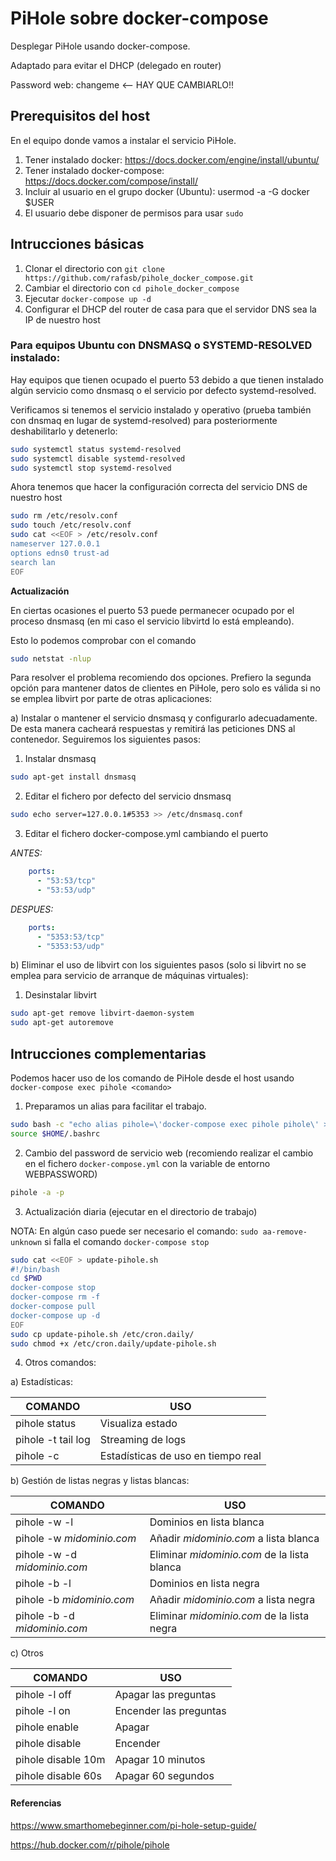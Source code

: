 # PiHole sobre docker-compose
Desplegar PiHole usando docker-compose.

Adaptado para evitar el DHCP (delegado en router)

Password web: changeme <-- HAY QUE CAMBIARLO!!

## Prerequisitos del host
En el equipo donde vamos a instalar el servicio PiHole.
1) Tener instalado docker: https://docs.docker.com/engine/install/ubuntu/
2) Tener instalado docker-compose: https://docs.docker.com/compose/install/
3) Incluir al usuario en el grupo docker (Ubuntu): usermod -a -G docker $USER 
4) El usuario debe disponer de permisos para usar `sudo`

## Intrucciones básicas
1) Clonar el directorio con `git clone https://github.com/rafasb/pihole_docker_compose.git`
2) Cambiar el directorio con `cd pihole_docker_compose`
3) Ejecutar `docker-compose up -d`
4) Configurar el DHCP del router de casa para que el servidor DNS sea la IP de nuestro host 

### Para equipos Ubuntu con DNSMASQ o SYSTEMD-RESOLVED instalado:

Hay equipos que tienen ocupado el puerto 53 debido a que tienen instalado algún servicio como dnsmasq o el servicio por defecto systemd-resolved.

Verificamos si tenemos el servicio instalado y operativo (prueba también con dnsmaq en lugar de systemd-resolved) para posteriormente deshabilitarlo y detenerlo:

```bash
sudo systemctl status systemd-resolved 
sudo systemctl disable systemd-resolved
sudo systemctl stop systemd-resolved
```

Ahora tenemos que hacer la configuración correcta del servicio DNS de nuestro host

```bash
sudo rm /etc/resolv.conf
sudo touch /etc/resolv.conf
sudo cat <<EOF > /etc/resolv.conf
nameserver 127.0.0.1
options edns0 trust-ad
search lan
EOF
```

**Actualización**

En ciertas ocasiones el puerto 53 puede permanecer ocupado por el proceso dnsmasq (en mi caso el servicio libvirtd lo está empleando). 

Esto lo podemos comprobar con el comando 
```bash
sudo netstat -nlup
```
Para resolver el problema recomiendo dos opciones. Prefiero la segunda opción para mantener datos de clientes en PiHole, pero solo es válida si no se emplea libvirt por parte de otras aplicaciones:

a) Instalar o mantener el servicio dnsmasq y configurarlo adecuadamente. De esta manera cacheará respuestas y remitirá las peticiones DNS al contenedor. Seguiremos los siguientes pasos:

1) Instalar dnsmasq
```bash
sudo apt-get install dnsmasq
```
2) Editar el fichero por defecto del servicio dnsmasq
```bash
sudo echo server=127.0.0.1#5353 >> /etc/dnsmasq.conf
```
3) Editar el fichero docker-compose.yml cambiando el puerto

*ANTES:*
```yaml
    ports:
      - "53:53/tcp"
      - "53:53/udp"
```
*DESPUES:*
```yaml
    ports:
      - "5353:53/tcp"
      - "5353:53/udp"
```

b) Eliminar el uso de libvirt con los siguientes pasos (solo si libvirt no se emplea para servicio de arranque de máquinas virtuales):

1) Desinstalar libvirt 
```bash
sudo apt-get remove libvirt-daemon-system
sudo apt-get autoremove 
```

## Intrucciones complementarias

Podemos hacer uso de los comando de PiHole desde el host usando `docker-compose exec pihole <comando>`

1) Preparamos un alias para facilitar el trabajo. 
```bash
sudo bash -c "echo alias pihole=\'docker-compose exec pihole pihole\' >>  $HOME/.bashrc"
source $HOME/.bashrc
```

2) Cambio del password de servicio web (recomiendo realizar el cambio en el fichero `docker-compose.yml` con la variable de entorno WEBPASSWORD)
```bash
pihole -a -p
``` 

3) Actualización diaria (ejecutar en el directorio de trabajo)

NOTA: En algún caso puede ser necesario el comando: `sudo aa-remove-unknown` si falla el comando `docker-compose stop`

```bash
sudo cat <<EOF > update-pihole.sh
#!/bin/bash
cd $PWD
docker-compose stop
docker-compose rm -f
docker-compose pull
docker-compose up -d
EOF
sudo cp update-pihole.sh /etc/cron.daily/
sudo chmod +x /etc/cron.daily/update-pihole.sh
``` 

4) Otros comandos:

a) Estadísticas:

| COMANDO | USO |
| --- | --- |
| pihole status | Visualiza estado |
| pihole -t tail log | Streaming de logs |
| pihole -c | Estadísticas de uso en tiempo real |


b) Gestión de listas negras y listas blancas:

| COMANDO | USO |
| --- | --- |
| pihole -w -l | Dominios en lista blanca |
| pihole -w *midominio.com* | Añadir *midominio.com* a lista blanca |
| pihole -w -d *midominio.com* | Eliminar *midominio.com* de la lista blanca |
| pihole -b -l | Dominios en lista negra |
| pihole -b *midominio.com* | Añadir *midominio.com* a lista negra |
| pihole -b -d *midominio.com* | Eliminar *midominio.com* de la lista negra |

c) Otros

| COMANDO | USO |
| --- | --- |
| pihole -l off | Apagar las preguntas |
| pihole -l on | Encender las preguntas |
| pihole enable | Apagar |
| pihole disable | Encender |
| pihole disable 10m | Apagar 10 minutos |
| pihole disable 60s | Apagar 60 segundos |

#### Referencias

https://www.smarthomebeginner.com/pi-hole-setup-guide/

https://hub.docker.com/r/pihole/pihole
